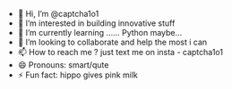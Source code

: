 - 👋 Hi, I’m @captcha1o1
- 👀 I’m interested in building innovative stuff
- 🌱 I’m currently learning ...... Python maybe...
- 💞️ I’m looking to collaborate and help the most i can
- 📫 How to reach me ? just text me on insta - captcha1o1
- 😄 Pronouns: smart/qute
- ⚡ Fun fact: hippo gives pink milk

<!---
captcha1o1/captcha1o1 is a ✨ special ✨ repository because its `README.md` (this file) appears on your GitHub profile.
You can click the Preview link to take a look at your changes.
--->
